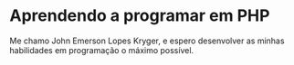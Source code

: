 # Aprendendo a programar em PHP
Me chamo John Emerson Lopes Kryger,
e espero desenvolver as minhas habilidades em programação o máximo possível.